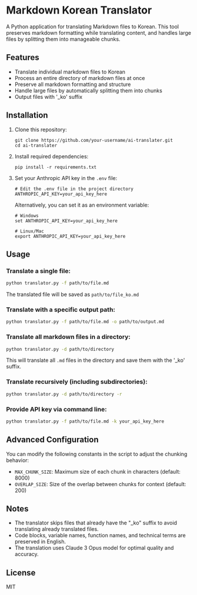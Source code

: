 # Markdown Korean Translator

A Python application for translating Markdown files to Korean. This tool preserves markdown formatting while translating content, and handles large files by splitting them into manageable chunks.

## Features

- Translate individual markdown files to Korean
- Process an entire directory of markdown files at once
- Preserve all markdown formatting and structure
- Handle large files by automatically splitting them into chunks
- Output files with '_ko' suffix

## Installation

1. Clone this repository:
   ```
   git clone https://github.com/your-username/ai-translater.git
   cd ai-translater
   ```

2. Install required dependencies:
   ```
   pip install -r requirements.txt
   ```

3. Set your Anthropic API key in the `.env` file:
   ```
   # Edit the .env file in the project directory
   ANTHROPIC_API_KEY=your_api_key_here
   ```
   
   Alternatively, you can set it as an environment variable:
   ```
   # Windows
   set ANTHROPIC_API_KEY=your_api_key_here
   
   # Linux/Mac
   export ANTHROPIC_API_KEY=your_api_key_here
   ```

## Usage

### Translate a single file:

```bash
python translator.py -f path/to/file.md
```

The translated file will be saved as `path/to/file_ko.md`

### Translate with a specific output path:

```bash
python translator.py -f path/to/file.md -o path/to/output.md
```

### Translate all markdown files in a directory:

```bash
python translator.py -d path/to/directory
```

This will translate all `.md` files in the directory and save them with the '_ko' suffix.

### Translate recursively (including subdirectories):

```bash
python translator.py -d path/to/directory -r
```

### Provide API key via command line:

```bash
python translator.py -f path/to/file.md -k your_api_key_here
```

## Advanced Configuration

You can modify the following constants in the script to adjust the chunking behavior:

- `MAX_CHUNK_SIZE`: Maximum size of each chunk in characters (default: 8000)
- `OVERLAP_SIZE`: Size of the overlap between chunks for context (default: 200)

## Notes

- The translator skips files that already have the "_ko" suffix to avoid translating already translated files.
- Code blocks, variable names, function names, and technical terms are preserved in English.
- The translation uses Claude 3 Opus model for optimal quality and accuracy.

## License

MIT
